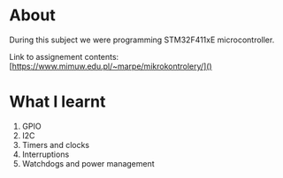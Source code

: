 # About

During this subject we were programming STM32F411xE microcontroller.

Link to assignement contents: [https://www.mimuw.edu.pl/~marpe/mikrokontrolery/]()

# What I learnt

1. GPIO
2. I2C
3. Timers and clocks
4. Interruptions
5. Watchdogs and power management
